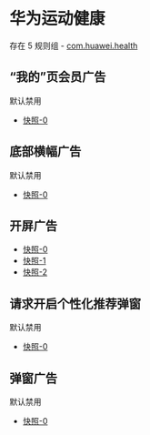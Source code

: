 # 华为运动健康

存在 5 规则组 - [com.huawei.health](/src/apps/com.huawei.health.ts)

## “我的”页会员广告

默认禁用

- [快照-0](https://i.gkd.li/import/12667814)

## 底部横幅广告

默认禁用

- [快照-0](https://i.gkd.li/import/13587206)

## 开屏广告

- [快照-0](https://i.gkd.li/import/12667766)
- [快照-1](https://i.gkd.li/import/13215012)
- [快照-2](https://i.gkd.li/import/13228290)

## 请求开启个性化推荐弹窗

默认禁用

- [快照-0](https://i.gkd.li/import/13546292)

## 弹窗广告

默认禁用

- [快照-0](https://i.gkd.li/import/13546292)
